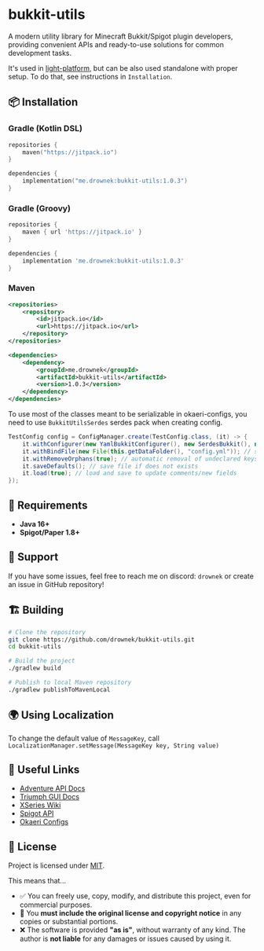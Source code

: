 # bukkit-utils
A modern utility library for Minecraft Bukkit/Spigot plugin developers, providing convenient APIs and ready-to-use solutions for common development tasks.

It's used in [light-platform](https://github.com/Drownek/light-platform), but can be also used standalone with proper setup. To do that, see instructions in `Installation`.

## 📦 Installation
### Gradle (Kotlin DSL)
```kotlin
repositories {
    maven("https://jitpack.io")
}

dependencies {
    implementation("me.drownek:bukkit-utils:1.0.3")
}
```
### Gradle (Groovy)
```groovy
repositories {
    maven { url 'https://jitpack.io' }
}

dependencies {
    implementation 'me.drownek:bukkit-utils:1.0.3'
}
```
### Maven
```xml
<repositories>
    <repository>
        <id>jitpack.io</id>
        <url>https://jitpack.io</url>
    </repository>
</repositories>

<dependencies>
    <dependency>
        <groupId>me.drownek</groupId>
        <artifactId>bukkit-utils</artifactId>
        <version>1.0.3</version>
    </dependency>
</dependencies>
```

To use most of the classes meant to be serializable in okaeri-configs, you need to use `BukkitUtilsSerdes` serdes pack when creating config.
```java
TestConfig config = ConfigManager.create(TestConfig.class, (it) -> {
    it.withConfigurer(new YamlBukkitConfigurer(), new SerdesBukkit(), new BukkitUtilsSerdes()); // specify configurer implementation, optionally additional serdes packages
    it.withBindFile(new File(this.getDataFolder(), "config.yml")); // specify Path, File or pathname
    it.withRemoveOrphans(true); // automatic removal of undeclared keys
    it.saveDefaults(); // save file if does not exists
    it.load(true); // load and save to update comments/new fields 
});
```

## 🎯 Requirements
- **Java 16+**
- **Spigot/Paper 1.8+**

## 🤝 Support
If you have some issues, feel free to reach me on discord: `drownek` or create an issue in GitHub repository!

## 🏗️ Building
```bash
# Clone the repository
git clone https://github.com/drownek/bukkit-utils.git
cd bukkit-utils

# Build the project
./gradlew build

# Publish to local Maven repository
./gradlew publishToMavenLocal
```

## 🌍 Using Localization
To change the default value of `MessageKey`, call `LocalizationManager.setMessage(MessageKey key, String value)`

## 🔗 Useful Links
- [Adventure API Docs](https://docs.adventure.kyori.net/)
- [Triumph GUI Docs](https://triumphteam.dev/docs/triumph-gui/introduction)
- [XSeries Wiki](https://github.com/CryptoMorin/XSeries/wiki)
- [Spigot API](https://hub.spigotmc.org/javadocs/spigot/)
- [Okaeri Configs](https://github.com/OkaeriPoland/okaeri-configs)

## 📜 License

Project is licensed under [MIT](https://choosealicense.com/licenses/mit/).

This means that...

- ✅ You can freely use, copy, modify, and distribute this project, even for commercial purposes.
- 🧾 You **must include the original license and copyright notice** in any copies or substantial portions.
- ❌ The software is provided **"as is"**, without warranty of any kind. The author is **not liable** for any damages or issues caused by using it.

